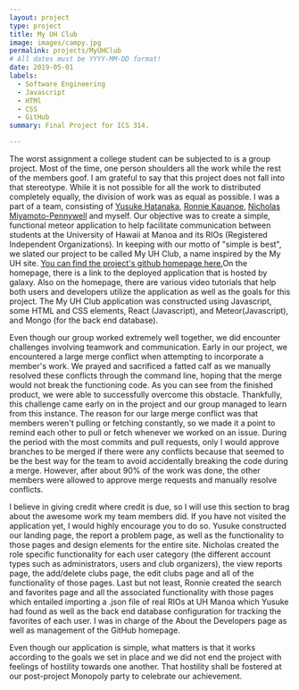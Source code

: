 ```yaml
---
layout: project
type: project
title: My UH Club
image: images/campy.jpg
permalink: projects/MyUHClub
# All dates must be YYYY-MM-DD format!
date: 2019-05-01
labels:
  - Software Engineering
  - Javascript
  - HTMl
  - CSS
  - GitHub
summary: Final Project for ICS 314. 

---
```


The worst assignment a college student can be subjected to is a group project. Most of the time, one person shoulders all the work while the rest of the members goof. I am grateful to say that this project does not fall into that stereotype. While it is not possible for all the work to distributed completely equally, the division of work was as equal as possible. I was a part of a team, consisting of [Yusuke Hatanaka](https://yusukemh.github.io/), [Ronnie Kauanoe](https://ronnie-kauanoe.github.io/), [Nicholas Miyamoto-Pennywell](https://nicholasmp.github.io/) and myself. Our objective was to create a simple, functional meteor application to help facilitate communication between students at the University of Hawaii at Manoa and its RIOs (Registered Independent Organizations). In keeping with our motto of "simple is best", we slated our project to be called My UH Club, a name inspired by the My UH site. [You can find the project's github homepage here.](https://myuh-club.github.io/)On the homepage, there is a link to the deployed application that is hosted by galaxy. Also on the homepage, there are various video tutorials that help both users and developers utilize the application as well as the goals for this project. The My UH Club application was constructed using Javascript, some HTML and CSS elements, React (Javascript), and Meteor(Javascript), and Mongo (for the back end database).

Even though our group worked extremely well together, we did encounter challenges involving teamwork and communication. Early in our project, we encountered a large merge conflict when attempting to incorporate a member's work. We prayed and sacrificed a fatted calf as we manually resolved these conflicts through the command line, hoping that the merge would not break the functioning code. As you can see from the finished product, we were able to successfully overcome this obstacle. Thankfully, this challenge came early on in the project and our group managed to learn from this instance. The reason for our large merge conflict was that members weren't pulling or fetching constantly, so we made it a point to remind each other to pull or fetch whenever we worked on an issue. During the period with the most commits and pull requests, only I would approve branches to be merged if there were any conflicts because that seemed to be the best way for the team to avoid accidentally breaking the code during a merge. However, after about 90% of the work was done, the other members were allowed to approve merge requests and manually resolve conflicts. 

I believe in giving credit where credit is due, so I will use this section to brag about the awesome work my team members did. If you have not visited the application yet, I would highly encourage you to do so. Yusuke constructed our landing page, the report a problem page, as well as the functionality to those pages and design elements for the entire site. Nicholas created the role specific functionality for each user category (the different account types such as administrators, users and club organizers), the view reports page, the add/delete clubs page, the edit clubs page and all of the functionality of those pages. Last but not least, Ronnie created the search and favorites page and all the associated functionality with those pages which entailed importing a .json file of real RIOs at UH Manoa which Yusuke had found as well as the back end database configuration for tracking the favorites of each user. I was in charge of the About the Developers page as well as management of the GitHub homepage.
 
 Even though our application is simple, what matters is that it works according to the goals we set in place and we did not end the project with feelings of hostility towards one another. That hostility shall be fostered at our post-project Monopoly party to celebrate our achievement. 
